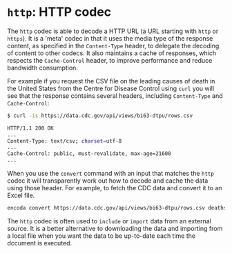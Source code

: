 # `http`: HTTP codec

The `http` codec is able to decode a HTTP URL (a URL starting with `http` or `https`). It is a 'meta' codec in that it uses the media type of the response content, as specified in the `Content-Type` header, to delegate the decoding of content to other codecs. It also maintains a cache of responses, which respects the `Cache-Control` header, to improve performance and reduce bandwidth consumption.

For example if you request the CSV file on the leading causes of death in the United States from the Centre for Disease Control using `curl` you will see that the response contains several headers, including `Content-Type` and `Cache-Control`:

```bash
$ curl -is https://data.cdc.gov/api/views/bi63-dtpu/rows.csv

HTTP/1.1 200 OK
...
Content-Type: text/csv; charset=utf-8
...
Cache-Control: public, must-revalidate, max-age=21600
...
```

When you use the `convert` command with an input that matches the `http` codec it will transparently work out how to decode and cache the data using those header. For example, to fetch the CDC data and convert it to an Excel file.

```bash
encoda convert https://data.cdc.gov/api/views/bi63-dtpu/rows.csv deaths.xslx
```

The `http` codec is often used to `include` or `import` data from an external source. It is a better alternative to downloading the data and importing from a local file when you want the data to be up-to-date each time the dccument is executed.
